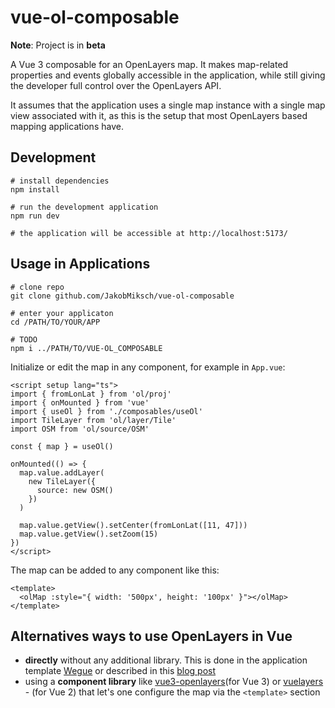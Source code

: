 # vue-ol-composable

**Note**: Project is in **beta**

A Vue 3 composable for an OpenLayers map. It makes map-related properties and events globally accessible in the application, while still giving the developer full control over the OpenLayers API.

It assumes that the application uses a single map instance with a single map view associated with it, as this is the setup that most OpenLayers based mapping applications have.

## Development

```shell
# install dependencies
npm install

# run the development application
npm run dev

# the application will be accessible at http://localhost:5173/
```


## Usage in Applications

```shell
# clone repo
git clone github.com/JakobMiksch/vue-ol-composable

# enter your applicaton
cd /PATH/TO/YOUR/APP

# TODO
npm i ../PATH/TO/VUE-OL_COMPOSABLE
```

Initialize or edit the map in any component, for example in `App.vue`:

```vue
<script setup lang="ts">
import { fromLonLat } from 'ol/proj'
import { onMounted } from 'vue'
import { useOl } from './composables/useOl'
import TileLayer from 'ol/layer/Tile'
import OSM from 'ol/source/OSM'

const { map } = useOl()

onMounted(() => {
  map.value.addLayer(
    new TileLayer({
      source: new OSM()
    })
  )

  map.value.getView().setCenter(fromLonLat([11, 47]))
  map.value.getView().setZoom(15)
})
</script>
```

The map can be added to any component like this:

```vue
<template>
  <olMap :style="{ width: '500px', height: '100px' }"></olMap>
</template>
```

## Alternatives ways to use OpenLayers in Vue

- **directly** without any additional library. This is done in the application template [Wegue](https://github.com/wegue-oss/wegue/) or described in this [blog post](https://spatial-dev.guru/2022/02/20/integrating-openlayers-map-with-vuejs-create-map-part-1/)
- using a **component library** like [vue3-openlayers](https://github.com/MelihAltintas/vue3-openlayers)(for Vue 3) or [vuelayers](https://github.com/ghettovoice/vuelayers) - (for Vue 2) that let's one configure the map via the `<template>` section

